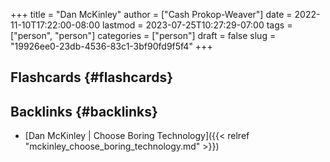 +++
title = "Dan McKinley"
author = ["Cash Prokop-Weaver"]
date = 2022-11-10T17:22:00-08:00
lastmod = 2023-07-25T10:27:29-07:00
tags = ["person", "person"]
categories = ["person"]
draft = false
slug = "19926ee0-23db-4536-83c1-3bf90fd9f5f4"
+++

## Flashcards {#flashcards}


## Backlinks {#backlinks}

-   [Dan McKinley | Choose Boring Technology]({{< relref "mckinley_choose_boring_technology.md" >}})
